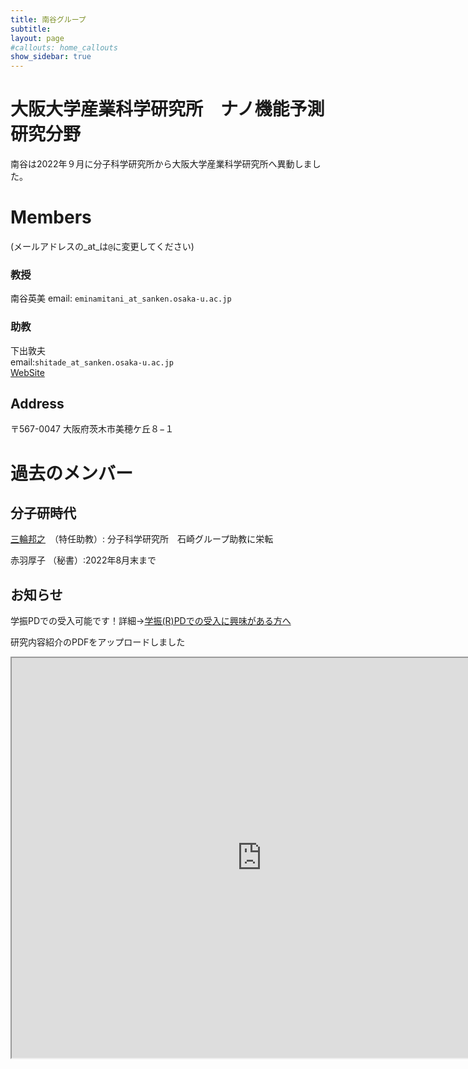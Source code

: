```yaml
---
title: 南谷グループ
subtitle: 
layout: page
#callouts: home_callouts
show_sidebar: true
---
```


# 大阪大学産業科学研究所　ナノ機能予測研究分野
南谷は2022年９月に分子科学研究所から大阪大学産業科学研究所へ異動しました。

# Members
(メールアドレスの_at_は`@`に変更してください)  
### 教授
南谷英美 
email:  `eminamitani_at_sanken.osaka-u.ac.jp`

### 助教
下出敦夫   
email:`shitade_at_sanken.osaka-u.ac.jp`  
[WebSite](https://sites.google.com/view/shitade/)

## Address
〒567-0047	大阪府茨木市美穂ケ丘８−１


# 過去のメンバー
## 分子研時代
[三輪邦之](https://sites.google.com/site/kmiwahome)　（特任助教）: 分子科学研究所　石崎グループ助教に栄転 

赤羽厚子 （秘書）:2022年8月末まで 

## お知らせ
学振PDでの受入可能です！詳細→[学振(R)PDでの受入に興味がある方へ](/page-1.md/)

研究内容紹介のPDFをアップロードしました

<iframe src="https://drive.google.com/file/d/1E_MzeO-cYBbZVyba6gxs_xNOy7t-W45O/preview" width="800" height="640" allow="autoplay"></iframe>


